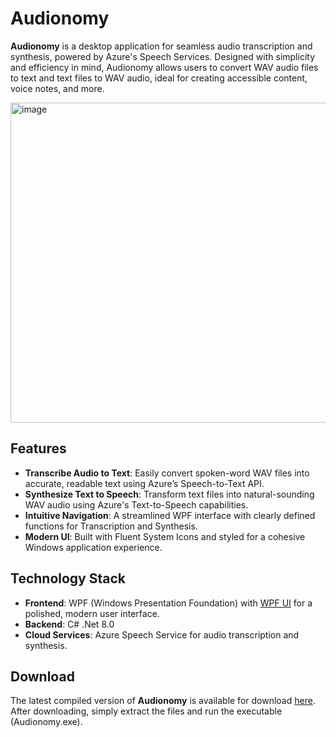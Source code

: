 # Audionomy

**Audionomy** is a desktop application for seamless audio transcription and synthesis, powered by Azure's Speech Services. Designed with simplicity and efficiency in mind, Audionomy allows users to convert WAV audio files to text and text files to WAV audio, ideal for creating accessible content, voice notes, and more.

<img width="800" height="512" alt="image" src="https://github.com/user-attachments/assets/7b3772a7-8db6-4df2-9240-c23f531a5b67" />




## Features

- **Transcribe Audio to Text**: Easily convert spoken-word WAV files into accurate, readable text using Azure’s Speech-to-Text API.
- **Synthesize Text to Speech**: Transform text files into natural-sounding WAV audio using Azure's Text-to-Speech capabilities.
- **Intuitive Navigation**: A streamlined WPF interface with clearly defined functions for Transcription and Synthesis.
- **Modern UI**: Built with Fluent System Icons and styled for a cohesive Windows application experience.

## Technology Stack

- **Frontend**: WPF (Windows Presentation Foundation) with [WPF UI](https://github.com/lepoco/wpfui) for a polished, modern user interface.
- **Backend**: C# .Net 8.0
- **Cloud Services**: Azure Speech Service for audio transcription and synthesis.

## Download
The latest compiled version of **Audionomy** is available for download [here](https://github.com/nept47/Audionomy/releases/download/v0.9.4-beta/Audionomy-v0.9.4-beta.7z). After downloading, simply extract the files and run the executable (Audionomy.exe).


